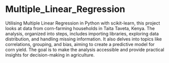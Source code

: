 # Multiple_Linear_Regression
Utilising Multiple Linear Regression in Python with scikit-learn, this project looks at data from corn-farming households in Taita Taveta, Kenya. The analysis, organized into steps, includes importing libraries, exploring data distribution, and handling missing information. It also delves into topics like correlations, grouping, and bias, aiming to create a predictive model for corn yield. The goal is to make the analysis accessible and provide practical insights for decision-making in agriculture.
